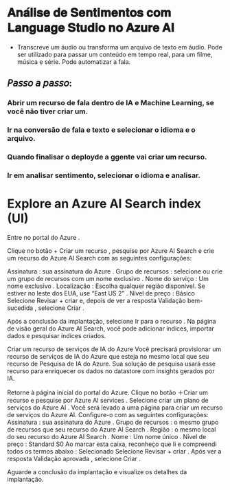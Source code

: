 # 𝐀𝐧𝐚́𝐥𝐢𝐬𝐞 𝐝𝐞 𝐒𝐞𝐧𝐭𝐢𝐦𝐞𝐧𝐭𝐨𝐬 𝐜𝐨𝐦 𝐋𝐚𝐧𝐠𝐮𝐚𝐠𝐞 𝐒𝐭𝐮𝐝𝐢𝐨 𝐧𝐨 𝐀𝐳𝐮𝐫𝐞 𝐀𝐈
* Transcreve um áudio ou transforma um arquivo de texto em áudio. Pode ser utilizado para passar um conteúdo em tempo real, para um filme, música e série. Pode automatizar a fala.

## 𝘗𝘢𝘴𝘴𝘰 𝘢 𝘱𝘢𝘴𝘴𝘰:
### Abrir um recurso de fala dentro de IA e Machine Learning, se você não tiver criar um.
### Ir na conversão de fala e texto e selecionar o idioma e o arquivo.
### Quando finalisar o deployde a ggente vai criar um recurso.
### Ir em analisar sentimento, selecionar o idioma e analisar.


# Explore an Azure AI Search index (UI)
Entre no portal do Azure .

Clique no botão + Criar um recurso , pesquise por Azure AI Search e crie um recurso do Azure AI Search com as seguintes configurações:

Assinatura : sua assinatura do Azure .
Grupo de recursos : selecione ou crie um grupo de recursos com um nome exclusivo .
Nome do serviço : Um nome exclusivo .
Localização : Escolha qualquer região disponível. Se estiver no leste dos EUA, use “East US 2” .
Nível de preço : Básico
Selecione Revisar + criar e, depois de ver a resposta Validação bem-sucedida , selecione Criar .

Após a conclusão da implantação, selecione Ir para o recurso . Na página de visão geral do Azure AI Search, você pode adicionar índices, importar dados e pesquisar índices criados.

Criar um recurso de serviços de IA do Azure
Você precisará provisionar um recurso de serviços de IA do Azure que esteja no mesmo local que seu recurso de Pesquisa de IA do Azure. Sua solução de pesquisa usará esse recurso para enriquecer os dados no datastore com insights gerados por IA.

Retorne à página inicial do portal do Azure. Clique no botão ＋Criar um recurso e pesquise por Azure AI services . Selecione criar um plano de serviços do Azure AI . Você será levado a uma página para criar um recurso de serviços do Azure AI. Configure-o com as seguintes configurações:
Assinatura : sua assinatura do Azure .
Grupo de recursos : o mesmo grupo de recursos que seu recurso do Azure AI Search .
Região : o mesmo local do seu recurso do Azure AI Search .
Nome : Um nome único .
Nível de preço : Standard S0
Ao marcar esta caixa, reconheço que li e compreendi todos os termos abaixo : Selecionado
Selecione Revisar + criar . Após ver a resposta Validação aprovada , selecione Criar .

Aguarde a conclusão da implantação e visualize os detalhes da implantação.
